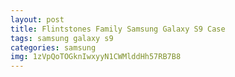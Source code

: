 ```yaml
---
layout: post
title: Flintstones Family Samsung Galaxy S9 Case
tags: samsung galaxy s9
categories: samsung
img: 1zVpQoTOGknIwxyyN1CWMlddHh57RB7B8
---
```

